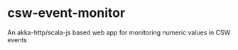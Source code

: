 # csw-event-monitor

An akka-http/scala-js based web app for monitoring numeric values in CSW events

